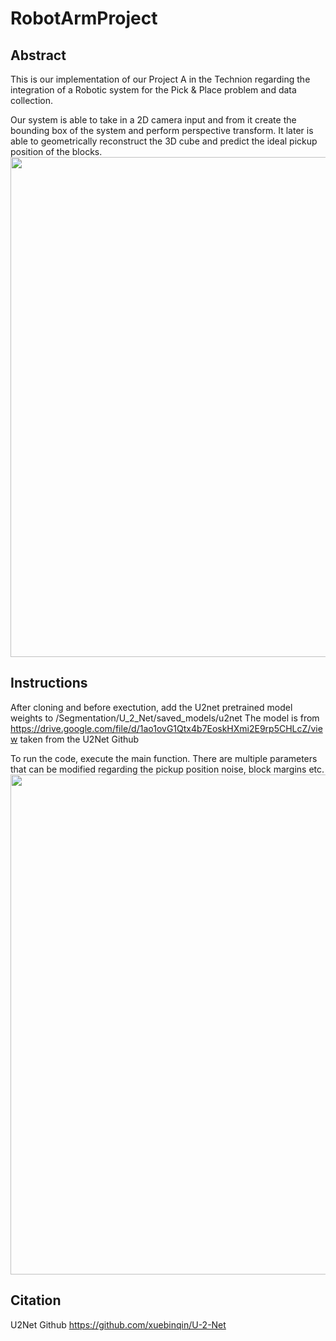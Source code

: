 # RobotArmProject
## Abstract
This is our implementation of our Project A in the Technion regarding the integration of a Robotic system for the Pick & Place problem and data collection.

Our system is able to take in a 2D camera input and from it create the bounding box of the system and perform perspective transform.
It later is able to geometrically reconstruct the 3D cube and predict the ideal pickup position of the blocks.
<img src="https://github.com/doraviv02/RobotArmProject/images/Prediction.png" width="800">


## Instructions
After cloning and before exectution, add the U2net pretrained model weights to /Segmentation/U_2_Net/saved_models/u2net
The model is from https://drive.google.com/file/d/1ao1ovG1Qtx4b7EoskHXmi2E9rp5CHLcZ/view taken from the U2Net Github

To run the code, execute the main function. There are multiple parameters that can be modified regarding the pickup position noise, block margins etc.
<img src="https://github.com/doraviv02/RobotArmProject/images/Architecture.png" width="800">

## Citation 
U2Net Github
https://github.com/xuebinqin/U-2-Net
